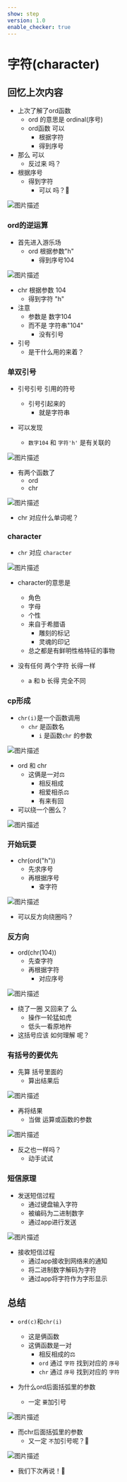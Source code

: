 ```yaml
---
show: step
version: 1.0
enable_checker: true
---
```


# 字符(character)

## 回忆上次内容

- 上次了解了ord函数
	- ord 的意思是 ordinal(序号)
	- ord函数 可以
		- 根据字符 
		- 得到序号
- 那么 可以 
	- 反过来 吗？
- 根据序号 
	- 得到字符 
		- 可以 吗？🤔

![图片描述](https://doc.shiyanlou.com/courses/uid1190679-20220923-1663940957383)

### ord的逆运算

- 首先进入游乐场
	- ord 根据参数"h"
		- 得到序号104

![图片描述](https://doc.shiyanlou.com/courses/uid1190679-20230322-1679469334219)

- chr 根据参数 104
	- 得到字符 "h"
- 注意 
	- 参数是 数字104
    - 而不是 字符串"104"
		- 没有引号
- 引号
	- 是干什么用的来着？

###  单双引号

- 引号引号 引用的符号
	- 引号引起来的 
		- 就是字符串

- 可以发现 
	- `数字104` 和 `字符'h'` 是有关联的

![图片描述](https://doc.shiyanlou.com/courses/uid1190679-20230301-1677661094069)

- 有两个函数了 
	- ord 
	- chr

![图片描述](https://doc.shiyanlou.com/courses/uid1190679-20230322-1679469552559)


- chr 对应什么单词呢？

### character

- `chr` 对应 `character`

![图片描述](https://doc.shiyanlou.com/courses/uid1190679-20220303-1646291851811)

- character的意思是
	- 角色
	- 字母
	- 个性
	- 来自于希腊语
		- 雕刻的标记
		- 灵魂的印记
	- 总之都是有鲜明性格特征的事物

- 没有任何 两个字符 长得一样
	- a 和 b 长得 完全不同

### cp形成

- `chr(i)`是一个函数调用
  - `chr` 是函数名
	- `i` 是函数`chr` 的参数

![图片描述](https://doc.shiyanlou.com/courses/uid1190679-20220923-1663941417517)

- ord 和 chr
	- 这俩是一对⚖️
		- 相反相成
		- 相爱相杀⚖️
		- 有来有回
- 可以绕一个圈么？

![图片描述](https://doc.shiyanlou.com/courses/uid1190679-20220923-1663941547024)

### 开始玩耍

- chr(ord("h"))
	- 先求序号
	- 再根据序号
		- 查字符 

![图片描述](https://doc.shiyanlou.com/courses/uid1190679-20230322-1679469871675)

- 可以反方向绕圈吗？

### 反方向

- ord(chr(104))
	- 先查字符
	- 再根据字符
		- 对应序号

![图片描述](https://doc.shiyanlou.com/courses/uid1190679-20230322-1679470251877)

- 绕了一圈 又回来了 么
  - 操作一轮猛如虎
  - 低头一看原地杵
- 这括号应该 如何理解 呢？

### 有括号的要优先

- 先算 括号里面的
	- 算出结果后

![图片描述](https://doc.shiyanlou.com/courses/uid1190679-20230531-1685523444483)

- 再将结果 
	- 当做 运算或函数的参数

![图片描述](https://doc.shiyanlou.com/courses/uid1190679-20230322-1679470448358)

- 反之也一样吗？
	- 动手试试 

### 短信原理

- 发送短信过程
	- 通过键盘输入字符
	- 被编码为二进制数字
	- 通过app进行发送

![图片描述](https://doc.shiyanlou.com/courses/uid1190679-20231119-1700356815443)

- 接收短信过程
	- 通过app接收到网络来的通知
	- 将二进制数字解码为字符
	- 通过app将字符作为字形显示

## 总结

- `ord(c)`和`chr(i)`
  - 这是俩函数
  - 这俩函数是一对
	 - 相反相成的⚖️
    - `ord` 通过 `字符` 找到对应的 `序号`
    - `chr` 通过 `序号` 找到对应的 `字符`

- 为什么ord后面括弧里的参数
	- 一定 `要`加引号

![图片描述](https://doc.shiyanlou.com/courses/uid1190679-20230918-1695031609188)

- 而chr后面括弧里的参数
	- 又一定 `不`加引号呢？🤔

![图片描述](https://doc.shiyanlou.com/courses/uid1190679-20230918-1695031981785)

- 我们下次再说！👋